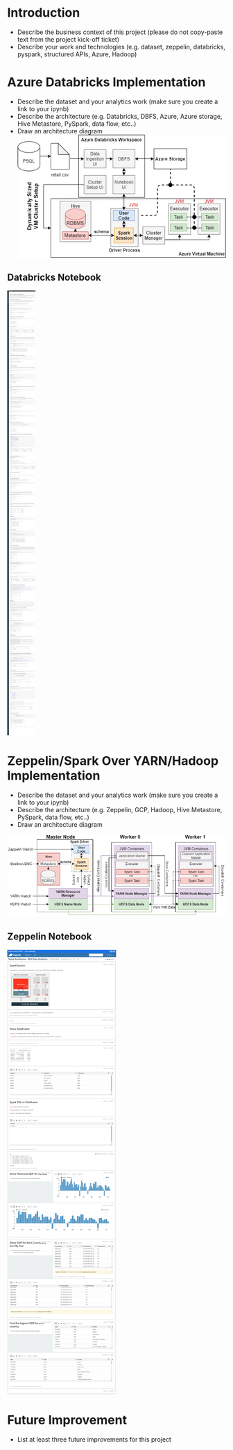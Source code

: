 # Introduction
- Describe the business context of this project (please do not copy-paste text from the project kick-off ticket)
- Describe your work and technologies (e.g. dataset, zeppelin, databricks, pyspark, structured APIs, Azure, Hadoop)

# Azure Databricks Implementation
- Describe the dataset and your analytics work (make sure you create a link to your ipynb)
- Describe the architecture (e.g. Databricks, DBFS, Azure, Azure storage, Hive Metastore, PySpark, data flow, etc..)
- Draw an architecture diagram
![my image](./assets/SparkDatabricks.png)

## Databricks Notebook
![my image](./assets/databricksScreenShot.png)

# Zeppelin/Spark Over YARN/Hadoop Implementation
- Describe the dataset and your analytics work (make sure you create a link to your ipynb)
- Describe the architecture (e.g. Zeppelin, GCP, Hadoop, Hive Metastore, PySpark, data flow, etc..)
- Draw an architecture diagram

![my image](./assets/HadoopZeppelin.png)

## Zeppelin Notebook
![my image](./assets/zeppelinSparkScreenShot.png)

# Future Improvement
- List at least three future improvements for this project
